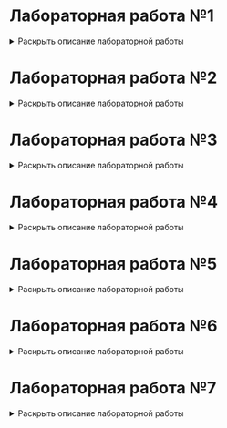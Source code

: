 # Лабораторная работа №1
<details>
  <summary>Раскрыть описание лабораторной работы</summary>

## Алгоритмы построения отрезков

### Цель работы:
Целью данной лабораторной работы является разработка элементарного графического редактора, который реализует алгоритмы построения отрезков. В частности, будут использованы три известных алгоритма: Цифровой дифференциальный анализатор (ЦДА), целочисленный алгоритм Брезенхема и алгоритм Ву. Программа должна позволять выбирать метод генерации отрезков через панель инструментов, а также отображать отладочную информацию о процессе построения отрезка.

### Задание:
Разработать элементарный графический редактор, реализующий построение отрезков с помощью алгоритма ЦДА, целочисленного алгоритма Брезенхема и алгоритма Ву. Вызов способа генерации отрезка задается из пункта меню и доступно через панель инструментов «Отрезки». В редакторе кроме режима генерации отрезков в пользовательском окне должен быть предусмотрен отладочный режим, где отображается пошаговое решение на дискретной сетке.


### Основные теоретические сведения:

1. **Алгоритм ЦДА (DDA - Digital Differential Analyzer):**
   Этот алгоритм представляет собой метод, основанный на непрерывном увеличении значений координат точек, через которые проходит отрезок. Основная идея заключается в вычислении приращений по осям X и Y, и поочередном отрисовывании точек, пока не будет достигнута конечная точка.

2. **Алгоритм Брезенхема (Bresenham's Algorithm):**
   Это целочисленный алгоритм, который позволяет точно и быстро вычислять координаты точек, лежащих на отрезке. Он использует решение задачи, минимизируя ошибки округления, что позволяет существенно повысить производительность. Отличается от алгоритма ЦДА тем, что не использует деления, что делает его более быстрым.

3. **Алгоритм Ву (Wu's Algorithm):**
   Алгоритм Ву использует концепцию сглаживания отрезков для более качественного отображения линий на экране, управляя интенсивностью каждого пикселя на основе его положения относительно отрезка. Этот алгоритм применяет антиподиальные вычисления и используется для получения более плавных и эстетичных линий, с возможностью регулирования прозрачности.

---

## Скриншоты программы

### Основное окно программы:
Это окно является основным интерфейсом редактора. Оно содержит рабочую область, где можно создавать отрезки, а также меню для выбора алгоритма и инструментов.

![Screenshot from 2025-01-29 17-46-29](https://github.com/user-attachments/assets/e31cbd6d-1e60-466a-b38c-077cfbad2bce)

### Экран выбора метода рисования отрезков:
На этом экране пользователь выбирает один из доступных методов рисования отрезков, таких как алгоритм ЦДА, Брезенхема или Ву.

![Screenshot from 2025-01-29 17-46-16](https://github.com/user-attachments/assets/7fe20259-a784-4745-86d6-c81a916e70fc)

### Окно отладочного режима:
В этом режиме отображается пошаговое решение на дискретной сетке, что позволяет пользователю проследить процесс построения отрезка на каждом шаге.

![Screenshot from 2025-01-29 17-51-38](https://github.com/user-attachments/assets/68f0b993-706f-4c95-af1d-65916ccfb4a5)


### Листинг кода:

#### Метод DDA (Цифровой дифференциальный анализатор):
```python
def dda_algorithm(x1, y1, x2, y2):
    points = []
    dx = x2 - x1
    dy = y2 - y1
    steps = max(abs(dx), abs(dy))
    x_increment = dx / steps
    y_increment = dy / steps

    x, y = x1, y1
    for step in range(steps + 1):
        points.append(Point(round(x), round(y), debug=debug_info))
        x += x_increment
        y += y_increment

    return points
```

#### Метод Bresenham (Алгоритм Брезенхема):
```python
def bresenham_algorithm(x1, y1, x2, y2):
    points = []
    dx = abs(x2 - x1)
    dy = abs(y2 - y1)
    sx = 1 if x1 < x2 else -1
    sy = 1 if y1 < y2 else -1
    err = dx - dy

    while True:
        points.append(Point(x1, y1, debug=debug_info))
        if x1 == x2 and y1 == y2:
            break
        e2 = 2 * err
        if e2 > -dy:
            err -= dy
            x1 += sx
        if e2 < dx:
            err += dx
            y1 += sy

    return points
```

#### Метод Wu (Алгоритм Ву):
```python
import math

def wu_algorithm(x1, y1, x2, y2) -> list[Point]:
    points = []

    def plot(x, y, intensity, debug=None):
        intensity = max(0, min(1, intensity))
        r = g = b = int(255 * (1 - intensity))
        points.append(Point(x, y, (r, g, b), debug=debug))

    def fpart(x):
        return x - math.floor(x)

    def rfpart(x):
        return 1 - fpart(x)

    steep = abs(y2 - y1) > abs(x2 - x1)

    if steep:
        x1, y1 = y1, x1
        x2, y2 = y2, x2

    if x1 > x2:
        x1, x2 = x2, x1
        y1, y2 = y2, y1

    dx = x2 - x1
    dy = y2 - y1
    gradient = dy / dx if dx != 0 else 1

    xend = round(x1)
    yend = y1 + gradient * (xend - x1)
    xgap = rfpart(x1 + 0.5)
    xpxl1 = xend
    ypxl1 = math.floor(yend)

    if steep:
        plot(ypxl1, xpxl1, rfpart(yend) * xgap, debug_info)
        plot(ypxl1 + 1, xpxl1, fpart(yend) * xgap, debug_info)
    else:
        plot(xpxl1, ypxl1, rfpart(yend) * xgap, debug_info)
        plot(xpxl1, ypxl1 + 1, fpart(yend) * xgap, debug_info)

    intery = yend + gradient

    # Вторая точка
    xend = round(x2)
    yend = y2 + gradient * (xend - x2)
    xgap = fpart(x2 + 0.5)
    xpxl2 = xend
    ypxl2 = math.floor(yend)

    if steep:
        plot(ypxl2, xpxl2, rfpart(yend) * xgap, debug_info)
        plot(ypxl2 + 1, xpxl2, fpart(yend) * xgap, debug_info)
    else:
        plot(xpxl2, ypxl2, rfpart(yend) * xgap, debug_info)
        plot(xpxl2, ypxl2 + 1, fpart(yend) * xgap, debug_info)

    if steep:
        for x in range(xpxl1 + 1, xpxl2):
            plot(math.floor(intery), x, rfpart(intery), debug_info)
            plot(math.floor(intery) + 1, x, fpart(intery), debug_info)
            intery += gradient
    else:
        for x in range(xpxl1 + 1, xpxl2):
            plot(x, math.floor(intery), rfpart(intery), debug_info)
            plot(x, math.floor(intery) + 1, fpart(intery), debug_info)
            intery += gradient

    return points
```

### Класс Point:

```python
class Point:
    def __init__(self, x, y, color: Iterable[int] = BLACK, debug: dict | None = None):
        self.x = x
        self.y = y
        self.color = tuple(color)
        self.debug: dict | None = debug

    def __iter__(self):
        return iter((self.x, self.y, self.color))

    def __str__(self):
        return f"({self.x}, {self.y})"
```

### Вывод:
В результате работы над лабораторной работой был разработан графический редактор, который позволяет строить отрезки с использованием различных алгоритмов (ЦДА, Брезенхем, Ву). Алгоритмы обеспечивают точное отображение отрезков на экране и позволяют эффективно рисовать линии с различными характеристиками. Отладочный режим программы помогает наблюдать за шагами алгоритмов и предоставляет подробную информацию о процессе генерации отрезков.


Вот дополненный текст с исправленными ошибками и добавленными недостающими частями:  

</details>

# Лабораторная работа №2  
<details>  
  <summary>Раскрыть описание лабораторной работы</summary>  

## Алгоритмы построения линий второго порядка  

### Цель работы:  
Изучить алгоритмы построения линий второго порядка, такие как окружность, эллипс, гипербола и парабола. Реализовать их программно с использованием алгоритма Брезенхема и исследовать особенности их дискретизации.  

### Задание:  
Разработать элементарный графический редактор, реализующий построение линий второго порядка: окружности, эллипса, гиперболы и параболы.  

Функциональные требования:  
- Выбор типа кривой должен осуществляться через меню и панель инструментов «Линии второго порядка».  
- Реализация генерации линий второго порядка в пользовательском окне.  
- Возможность переключения в отладочный режим, в котором отображается пошаговое построение на дискретной сетке.  
- Возможность изменения параметров кривых (например, радиус окружности, оси эллипса и т. д.).  

### Основные теоретические сведения:  

1. **Алгоритм Брезенхема для рисования окружности:**  
   Метод Брезенхема позволяет рисовать окружность, используя целочисленные вычисления. Алгоритм основан на симметрии окружности, что позволяет эффективно заполнять все октанты, используя минимальное количество вычислений.  

2. **Алгоритм Брезенхема для рисования эллипса:**  
   Расширение алгоритма Брезенхема для эллипсов основано на разделении построения на две части:  
   - Область, где преобладает изменение координаты \(x\).  
   - Область, где преобладает изменение координаты \(y\).  
   Это позволяет минимизировать ошибки округления и улучшить точность отображения эллиптической формы.  

3. **Алгоритм Брезенхема для рисования параболы:**  
   Построение параболы основано на использовании пошагового прироста координат с минимальным накоплением ошибок. Основной принцип заключается в том, что прирост \(y\) меняется линейно, а прирост \(x\) — квадратично.  

4. **Алгоритм Брезенхема для рисования гиперболы:**  
   Алгоритм Брезенхема для гипербол строится аналогично эллипсу, но с учетом разницы знаков в уравнении гиперболы. Он позволяет строить дискретное приближение гиперболических ветвей с высокой точностью.  

## Скриншоты программы

![image](https://github.com/user-attachments/assets/88b243f5-d94a-4530-b94b-b1091bd22bd9)

### Листинг кода:

#### Рисование окружности:
```python
def bresenham_circle(x0, y0, radius):
    x, y = 0, radius
    d = 3 - 2 * radius
    points = []

    def plot_circle_points(cx, cy, x, y, d=None):
        points.extend([
            Point(cx + x, cy + y, debug_info), Point(cx - x, cy + y, debug_info),
            Point(cx + x, cy - y, debug_info), Point(cx - x, cy - y, debug_info),
            Point(cx + y, cy + x, debug_info), Point(cx - y, cy + x, debug_info),
            Point(cx + y, cy - x, debug_info), Point(cx - y, cy - x, debug_info),
        ])

    plot_circle_points(x0, y0, x, y, d)

    while x < y:
        if d < 0:
            d += 4 * x + 6
        else:
            d += 4 * (x - y) + 10
            y -= 1
        x += 1
        plot_circle_points(x0, y0, x, y, d)

    return points
```

#### Рисование эллипса:
```python
def bresenham_ellipse(x0, y0, rx, ry):
    points = []

    def plot_ellipse_points(cx, cy, x, y, d=None, string=None):
        points.extend([
            Point(cx + x, cy + y, debug_info), Point(cx - x, cy + y, debug_info),
            Point(cx + x, cy - y, debug_info), Point(cx - x, cy - y, debug_info)
        ])

    x, y = 0, ry
    rx2, ry2 = rx ** 2, ry ** 2
    tworx2, twory2 = 2 * rx2, 2 * ry2
    px, py = 0, tworx2 * y

    # Region 1
    d1 = ry2 - (rx2 * ry) + (0.25 * rx2)
    while px < py:
        plot_ellipse_points(x0, y0, x, y, d1, "< 0")
        x += 1
        px += twory2
        if d1 < 0:
            d1 += ry2 + px
        else:
            y -= 1
            py -= tworx2
            d1 += ry2 + px - py

    # Region 2
    d2 = (ry2 * (x + 0.5) ** 2) + (rx2 * (y - 1) ** 2) - (rx2 * ry2)
    while y >= 0:
        plot_ellipse_points(x0, y0, x, y, d2, "> 0")
        y -= 1
        py -= tworx2
        if d2 > 0:
            d2 += rx2 - py
        else:
            x += 1
            px += twory2
            d2 += rx2 - py + px

    return points
```

#### Рисование параболы:
```python
def bresenham_parabola(x0, y0, a, b, c, x_limit, y_limit):
    points = []

    div = 0.5 / a
    x, y = 0, 0
    d_pre = 0.5 - a
    d_post = 1 - a * math.ceil(div) - 0.25 * a

    while x + x0 <= x_limit and y + y0 <= y_limit:
        points.append(Point(x + x0, y + y0, debug_info))
        points.append(Point(-x + x0, y + y0, debug_info))

        if x < div:
            tmp = -2 * a * x - 3 * a
            x += 1
            if d_pre < 0:
                y += 1
                d_pre += tmp + 1
            else:
                d_pre += tmp
        else:
            tmp = -2 * a * x - 2 * a + 1
            y += 1
            if d_post >= 0:
                x += 1
                d_post += tmp
            else:
                d_post += 1

    return points
```

#### Рисование гиперболы:
```python
def bresenham_hyperbola(x0, y0, a, b, x_limit):
    points = []
    x = abs(a)
    y = 0
    a **= 2
    b **= 2
    d = b * (2 * x + 1) - a
    bx = x

    while x - bx <= x_limit:
        f1 = (d <= 0) or (2 * d - b * (2 * x + 1) <= 0)
        f2 = (d <= 0) or (2 * d - a * (2 * y + 1) > 0)

        points.append(Point(x0 - x, y0 - y, debug_info))
        points.append(Point(x0 + x, y0 + y, debug_info))
        points.append(Point(x0 + x, y0 - y, debug_info))
        points.append(Point(x0 - x, y0 + y, debug_info))

        x = x + 1 if f1 else x
        y = y + 1 if f2 else y

        d = d + b * (2 * x + 1) if f1 else d
        d = d - a * (2 * y - 1) if f2 else d

    return points
```

### Выводы:  
В ходе лабораторной работы студенты изучат основные алгоритмы построения кривых второго порядка, проанализируют их эффективность и особенности, а также реализуют графический редактор с возможностью визуализации процесса построения.  

</details>

# Лабораторная работа №3
<details>  
  <summary>Раскрыть описание лабораторной работы</summary>  

## Алгоритмы построения линий второго порядка

### Цель работы
Разработать элементарный графический редактор, реализующий построение параметрических кривых, используя форму Эрмита, форму Безье и B-сплайн.

### Задание
Создать графический редактор с возможностью выбора метода построения кривых через меню и панель инструментов "Кривые". Обеспечить режим корректировки опорных точек и состыковки сегментов. Включить в программу базовые функции матричных вычислений.

### Основные теоретические сведения
- **Кривая Эрмита** – метод построения кривых, использующий начальные и конечные точки, а также касательные в этих точках.
- **Кривая Безье** – параметрическая кривая, определяемая опорными точками, с использованием полиномиальных функций.
- **B-сплайн** – гибкий метод построения кривых, который позволяет более плавно контролировать форму кривой за счет весовых коэффициентов.

## Скриншоты программы
![image](https://github.com/user-attachments/assets/a733a317-94b2-49ec-b096-87aa0ffdb5b6)


## Листинг кода

#### Рисование методом Эрмита:
```python
def hermite_curve(points: tuple) -> list[Point]:
    p1, vend1, p4, vend4 = points

    r1 = (vend1[0] - p1[0], vend1[1] - p1[1])
    r4 = (vend4[0] - p4[0], vend4[1] - p4[1])

    P1 = np.array(p1)
    P4 = np.array(p4)
    R1 = np.array(r1)
    R4 = np.array(r4)

    hermite_matrix = np.array([
        [2, -2, 1, 1],
        [-3, 3, -2, -1],
        [0, 0, 1, 0],
        [1, 0, 0, 0]
    ])

    parameter_matrix = np.array([P1, P4, R1, R4])

    coefficients = np.dot(hermite_matrix, parameter_matrix)

    curve_points = []
    for t in np.linspace(0, 1, 1000):
        T = np.array([t**3, t**2, t, 1])
        x, y = np.dot(T, coefficients)
        point = Point(round(x), round(y))
        if point not in curve_points:
            matrix_dict = {
                "t3": f"{t ** 3:.3f}",
                "t2": f"{t ** 2:.3f}",
                "t1": f"{t:.3f}",
                "1": "1",
                "": "*",
            }
            max_len = max(len(str(int(coefficients[i, 0]))) for i in range(coefficients.shape[0]))
            for i in range(coefficients.shape[0]):
                matrix_dict[str(int(coefficients[i, 0])).zfill(max_len)] = str(int(coefficients[i, 1])).zfill(max_len)
            point.debug = matrix_dict
            curve_points.append(point)

    return curve_points
```

#### Рисование методом Безье:
```python
def bezier_curve(control_points: list[tuple[int, int]], num_points: int = 1000) -> list[Point]:
    n = len(control_points) - 1
    points = []
    for i in range(num_points):
        t = i / (num_points - 1)
        x, y = 0, 0
        for j, point in enumerate(control_points):
            point_x, point_y = point
            binom = 1
            for k in range(1, j + 1):
                binom *= (n - k + 1) / k
            x += binom * (1 - t)**(n - j) * t**j * point_x
            y += binom * (1 - t)**(n - j) * t**j * point_y
        p = Point(round(x), round(y))
        if p not in points:
            p.debug = {
                "t": f"{t:.3f}",
                "x": f"{p.x:.3f}",
                "y": f"{p.y:.3f}",
            }
            points.append(p)
    return points
```

#### Рисование методом B-сплайнов:
```python
def b_spline(control_points: list[tuple[int, int]], degree: int = 3, num_points: int = 1000) -> list[Point]:
    n = len(control_points) - 1
    m = n + degree + 1

    knots = [0] * (degree + 1) + list(range(1, m - 2 * degree)) + [m - 2 * degree] * (degree + 1)

    def basis_function(i, k, t):
        if k == 0:
            return 1 if knots[i] <= t < knots[i + 1] else 0
        c1 = (t - knots[i]) / (knots[i + k] - knots[i]) * basis_function(i, k - 1, t) if knots[i + k] != knots[i] else 0
        c2 = (knots[i + k + 1] - t) / (knots[i + k + 1] - knots[i + 1]) * basis_function(i + 1, k - 1, t) if knots[i + k + 1] != knots[i + 1] else 0
        return c1 + c2

    points = []
    for i in range(num_points):
        t = knots[degree] + (knots[-degree - 1] - knots[degree]) * i / (num_points - 1)
        x, y = 0, 0
        for j in range(n + 1):
            b = basis_function(j, degree, t)
            point_x, point_y = control_points[j]
            x += point_x * b
            y += point_y * b
        p = Point(round(x), round(y))
        if p not in points and p != Point(0, 0):
            p.debug = {
                "t": f"{t:.3f}",
                "x": f"{p.x:.3f}",
                "y": f"{p.y:.3f}",
            }
            points.append(p)

    return points[1:]
```

## Выводы
Разработанный графический редактор успешно реализует построение параметрических кривых Эрмита, Безье и B-сплайнов. Добавлена возможность корректировки опорных точек и состыковки сегментов. Реализованы базовые функции матричных вычислений для работы с кривыми.



</details>

# Лабораторная работа №4
<details>  
  <summary>Раскрыть описание лабораторной работы</summary>  

## Алгоритм
Разработка базового графического редактора с возможностью выполнения различных геометрических преобразований на трехмерных объектах с использованием матричных операций.

## Цель работы
Целью данной лабораторной работы является изучение методов представления и преобразования трехмерных объектов в графическом редакторе. 

## Задание
Разработать графическую программу, выполняющую следующие геометрические преобразования над трехмерным объектом: перемещение, поворот, скалирование, отображение, перспектива. В программе должно быть предусмотрено считывание координат 3D объекта из текстового файла, обработка клавиатуры и выполнение геометрических преобразований в зависимости от нажатых клавиш. Все преобразования следует производить с использованием матричного аппарата и представления координат в однородных координатах.

## Основные теоретические сведения
- Однородные координаты — это система координат, которая позволяет выполнять преобразования, такие как перемещение, поворот и масштабирование, с использованием матриц.
- Матрицы преобразования — это инструменты, используемые для осуществления различных геометрических изменений объектов в пространстве.

## Скриншоты программы
![image](https://github.com/user-attachments/assets/e4c384c0-d05a-4d33-a2a1-39856e36ffa2)


## Листинг кода

### Матрицы преобразования
```python
#перемещение
def translation_matrix(self, tx, ty, tz):
    return np.array([
        [1, 0, 0, tx],
        [0, 1, 0, ty],
        [0, 0, 1, tz],
        [0, 0, 0, 1]
    ])

#изменение размера
def scale_matrix(self, sx, sy, sz):
    return np.array([
        [sx, 0, 0, 0],
        [0, sy, 0, 0],
        [0, 0, sz, 0],
        [0, 0, 0, 1]
    ])

#поворот по y
def rotation_matrix_y(self, angle):
    c, s = np.cos(angle), np.sin(angle)
    return np.array([
        [1, 0, 0, 0],
        [0, c, -s, 0],
        [0, s, c, 0],
        [0, 0, 0, 1]
    ])

#поворот по z
def rotation_matrix_z(self, angle):
    c, s = np.cos(angle), np.sin(angle)
    return np.array([
        [c, 0, s, 0],
        [0, 1, 0, 0],
        [-s, 0, c, 0],
        [0, 0, 0, 1]
    ])

#поворот по x
def rotation_matrix_x(self, angle):
    c, s = np.cos(angle), np.sin(angle)
    return np.array([
        [c, -s, 0, 0],
        [s, c, 0, 0],
        [0, 0, 1, 0],
        [0, 0, 0, 1]
    ])

#изменение перспективы
def perspective_matrix(self, d):
    return np.array([
        [1, 0, 0, 0],
        [0, 1, 0, 0],
        [0, 0, 1, 0],
        [0, 0, -1 / d, 1]
    ])
```


## Выводы
В процессе выполнения лабораторной работы были изучены основные методы графической визуализации и трансформации трехмерных объектов. Практическая реализация графического редактора на основе матричных преобразований предоставила ценные навыки в области компьютерной графики и геометрии. Основное внимание было уделено использованию однородных координат и их преобразованию, что является ключевым для работы с трехмерной графикой.

</details>

# Лабораторная работа №5

<details>  
  <summary>Раскрыть описание лабораторной работы</summary>  

## Цель работы
Целью данной лабораторной работы является разработка элементарного графического редактора, который позволяет выполнять геометрические преобразования на полигонах, проверять их на выпуклость, находить внутренние нормали, строить выпуклые оболочки различными методами, а также определять точки пересечения отрезков и принадлежность точек полигонам.

## Задание
Разработать элементарный графический редактор, реализующий построение полигонов. Реализованная программа должна уметь проверять полигон на выпуклость, находить его внутренние нормали. Программа должна выполнять построение выпуклых оболочек методом обхода Грэхема и методом Джарвиса. Выбор метода задается из пункта меню и должен быть доступен через панель инструментов «Построение полигонов». Графический редактор должен позволять рисовать линии первого порядка (лабораторная работа №1) и определять точки пересечения отрезка со стороной полигона, также программа должна определять принадлежность введенной точки полигону.

## Основные теоретические сведения
Для проверки полигона на выпуклость используется алгоритм, основанный на определении направления поворота для каждой тройки последовательных вершин полигона. Если все тройки вершин имеют одинаковое направление поворота, то полигон является выпуклым.

Для построения выпуклых оболочек используются два метода:
- **Метод обхода Грэхема**: алгоритм, который строит выпуклую оболочку, обходя точки в порядке увеличения угла относительно начальной точки.
- **Метод Джарвиса**: алгоритм, который строит выпуклую оболочку, последовательно находя точки с наименьшим углом относительно предыдущей точки.

Для определения принадлежности точки полигону используется алгоритм, основанный на подсчете количества пересечений луча, исходящего из точки, с границами полигона. Если количество пересечений нечетное, то точка находится внутри полигона.

## Скриншоты программы
![image](https://github.com/user-attachments/assets/bdd5485a-01be-4527-8466-db0117f3eed9)


## Листинг кода

### Проверка принадлежности точки полигону
```python
def point_in_polygon(self, x, y):
    inside = False
    for point1, point2 in self:
        x1, y1, _ = point1
        x2, y2, _ = point2
        if y > min(y1, y2):
            if y <= max(y1, y2):
                if x <= max(x1, x2):
                    if y1 != y2:
                        xinters = (y - y1) * (x2 - x1) / (y2 - y1) + x1
                    if y1 == y2 or x <= xinters:
                        inside = not inside
    return inside
```

### Определение пересечения отрезка с полигоном
```python
def line_polygon_intersection(self, line_start: Point, line_end: Point):
    intersections = []
    for point1, point2 in self:
        intersection = line_intersection(line_start, line_end, point1, point2)
        if intersection:
            intersections.append(intersection)
    return intersections
```

### Проверка полигона на выпуклость
```python
def is_convex(self) -> bool:
    if len(self.points) < 3:
        raise Exception("Полигон должен иметь хотя бы 3 вершины.")

    n = len(self.points)
    if n == 3:
        return True

    sign = 0
    for i in range(n):
        a = self.points[i]
        b = self.points[(i + 1) % n]
        c = self.points[(i + 2) % n]
        cp = cross_product(a, b, c)
        if cp == 0:
            continue
        if sign == 0:
            sign = 1 if cp > 0 else -1
        elif (cp > 0 and sign == -1) or (cp < 0 and sign == 1):
            return False
    return True
```

### Построение выпуклой оболочки методом Джарвиса
```python
def jarvis_convex_hull(points: list[(int, int)]) -> list[Point]:
    n = len(points)
    if n < 3:
        return points

    hull = []
    l = min(range(n), key=lambda i: points[i][0])
    p = l
    while True:
        hull.append(Point(*points[p]))
        q = (p + 1) % n
        for i in range(n):
            if i == p:
                continue
            val = (points[i][1] - points[p][1]) * (points[q][0] - points[p][0]) - (points[q][1] - points[p][1]) * (points[i][0] - points[p][0])
            if val < 0:
                q = i
        p = q
        if p == l:
            break
    return hull
```

### Построение выпуклой оболочки методом Грэхема
```python
def graham_convex_hull(points: list[(int, int)]):
    points = sorted([Point(*point) for point in points], key=lambda point: (point.x, point.y))
    lower = []
    for p in points:
        while len(lower) >= 2 and cross_product(lower[-2], lower[-1], p) <= 0:
            lower.pop()
        lower.append(Point(*p))
    upper = []
    for p in reversed(points):
        while len(upper) >= 2 and cross_product(upper[-2], upper[-1], p) <= 0:
            upper.pop()
        upper.append(Point(*p))
    return lower[:-1] + upper[:-1]
```

## Выводы
В ходе выполнения лабораторной работы был разработан элементарный графический редактор, который позволяет выполнять различные геометрические преобразования на полигонах. Программа успешно проверяет полигоны на выпуклость, находит внутренние нормали, строит выпуклые оболочки методами Грэхема и Джарвиса, а также определяет точки пересечения отрезков и принадлежность точек полигонам. Реализованные алгоритмы работают корректно и позволяют эффективно решать поставленные задачи.

</details>

# Лабораторная работа №6

<details>  
  <summary>Раскрыть описание лабораторной работы</summary>

## Цель работы
Целью данной лабораторной работы является разработка элементарного графического редактора, который позволяет выполнять построение полигонов и их заполнение с использованием различных алгоритмов растровой развертки и заполнения с затравкой. Программа должна поддерживать режим отладки для визуализации пошагового выполнения алгоритмов.

## Задание
Разработать элементарный графический редактор, реализующий построение полигонов и их заполнение, используя:
1. **Алгоритм растровой развертки с упорядоченным списком ребер**.
2. **Алгоритм растровой развертки с использованием списка активных ребер**.
3. **Простой алгоритм заполнения с затравкой**.
4. **Построчный алгоритм заполнения с затравкой**.

Выбор алгоритма должен задаваться из пункта меню и быть доступен через панель инструментов «Алгоритмы заполнения полигонов». В редакторе должен быть предусмотрен режим отладки, где отображается пошаговое решение.

## Основные теоретические сведения
### Алгоритмы заполнения полигонов
1. **Алгоритм растровой развертки с упорядоченным списком ребер**:
   - Ребра полигона сортируются по координате Y.
   - Для каждой строки растра определяются пересечения с ребрами и заполняются пиксели между точками пересечения.

2. **Алгоритм растровой развертки с использованием списка активных ребер**:
   - Поддерживается список активных ребер (AEL), которые пересекают текущую строку растра.
   - Для каждой строки растра обновляется AEL, и заполняются пиксели между точками пересечения.

3. **Простой алгоритм заполнения с затравкой**:
   - Начиная с заданной точки (затравки), заполняются все соседние пиксели, пока не встретится граница полигона.

4. **Построчный алгоритм заполнения с затравкой**:
   - Заполнение происходит построчно, начиная с затравки. Для каждой строки определяются границы заполнения, что позволяет уменьшить количество рекурсивных вызовов.

### Режим отладки
Режим отладки позволяет визуализировать пошаговое выполнение алгоритмов, что помогает понять их работу и выявить возможные ошибки.

## Скриншоты программы
![image](https://github.com/user-attachments/assets/b5ef5245-6331-4c95-85fa-e2e5e793d1d7)


## Листинг кода

### Алгоритм растровой развертки с упорядоченным списком ребер
```python
def scanline_fill(self, fill_color=BLUE):
    min_y = min(point.y for point in self.points)
    max_y = max(point.y for point in self.points)
    filled_points = []

    for y in range(min_y, max_y + 1):
        intersections = []
        for point1, point2 in zip(self.points, self.points[1:] + [self.points[0]]):  # Обход по ребрам
            x1, y1 = point1.x, point1.y
            x2, y2 = point2.x, point2.y

            if y1 == y2:
                continue

            if min(y1, y2) <= y < max(y1, y2):
                x = x1 + (y - y1) * (x2 - x1) / (y2 - y1)
                intersections.append(x)

        intersections.sort()

        for i in range(0, len(intersections) - 1, 2):
            x_start = round(intersections[i])
            x_end = round(intersections[i + 1])

            for x in range(x_start, x_end + 1):
                filled_points.append(Point(x, y, color=fill_color))

    return filled_points
```

### Алгоритм растровой развертки с использованием списка активных ребер
```python
def active_edge_fill(self, fill_color=RED):
    min_y = min(point.y for point in self.points)
    max_y = max(point.y for point in self.points)
    filled_points = []

    edges = []
    for point1, point2 in self:
        if point1.y != point2.y:
            edges.append((point1, point2))

    edges.sort(key=lambda edge: min(edge[0].y, edge[1].y))

    ael = []
    current_y = min_y

    while current_y <= max_y:
        for edge in edges:
            if min(edge[0].y, edge[1].y) == current_y:
                ael.append(edge)

        ael = [edge for edge in ael if max(edge[0].y, edge[1].y) > current_y]

        ael.sort(key=lambda edge: edge[0].x + (current_y - edge[0].y) * (edge[1].x - edge[0].x) / (edge[1].y - edge[0].y))

        for i in range(0, len(ael), 2):
            x_start = int(ael[i][0].x + (current_y - ael[i][0].y) * (ael[i][1].x - ael[i][0].x) / (ael[i][1].y - ael[i][0].y))
            x_end = int(ael[i + 1][0].x + (current_y - ael[i + 1][0].y) * (ael[i + 1][1].x - ael[i + 1][0].x) / (ael[i + 1][1].y - ael[i + 1][0].y))
            for x in range(x_start, x_end + 1):
                debug_info = {
                    "current_y": current_y,
                    "x_start": x_start,
                    "x_end": x_end,
                }
                filled_points.append(Point(x, current_y, debug=debug_info, color=fill_color))

        current_y += 1

    return filled_points
```

### Простой алгоритм заполнения с затравкой
```python
def flood_fill(self, start_x, start_y, fill_color=GREEN):
    filled_points = []
    filled = set()
    stack = [(start_x, start_y)]

    while stack:
        x, y = stack.pop()
        if (x, y) not in filled and self.point_in_polygon(x, y):
            debug_info = {
                "in_poly?": self.point_in_polygon(x, y),
                "x": x,
                "y": y,
            }
            filled_points.append(Point(x, y, color=GREEN, debug=debug_info))
            filled.add((x, y))
            stack.append((x + 1, y))
            stack.append((x - 1, y))
            stack.append((x, y + 1))
            stack.append((x, y - 1))

    return filled_points
```

### Построчный алгоритм заполнения с затравкой
```python
def scanline_flood_fill(self, start_x, start_y, width, height, fill_color=YELLOW):
    filled_points = []
    filled = set()
    stack = [(start_x, start_y)]

    while stack:
        x, y = stack.pop()
        if (x, y) not in filled and self.point_in_polygon(x, y):
            left = x
            while left >= 0 and (left, y) not in filled and self.point_in_polygon(left, y):
                debug_info = {
                    "x=left": left,
                    "y": y,
                }
                filled_points.append(Point(left, y, color=fill_color, debug=debug_info))
                filled.add((left, y))
                left -= 1
            right = x + 1
            while right < width and (right, y) not in filled and self.point_in_polygon(right, y):
                debug_info = {
                    "x=right": right,
                    "y": y,
                }
                filled_points.append(Point(right, y, color=fill_color, debug=debug_info))
                filled.add((right, y))
                right += 1
            for i in range(left + 1, right):
                if y + 1 < height and (i, y + 1) not in filled and self.point_in_polygon(i, y + 1):
                    stack.append((i, y + 1))
                if y - 1 >= 0 and (i, y - 1) not in filled and self.point_in_polygon(i, y - 1):
                    stack.append((i, y - 1))

    return filled_points
```

## Выводы
В ходе выполнения лабораторной работы был разработан элементарный графический редактор, который позволяет выполнять построение полигонов и их заполнение с использованием различных алгоритмов растровой развертки и заполнения с затравкой. Программа поддерживает режим отладки, что позволяет визуализировать пошаговое выполнение алгоритмов. Реализованные алгоритмы работают корректно и позволяют эффективно решать поставленные задачи.

</details>


# Лабораторная работа №7

<details>  
  <summary>Раскрыть описание лабораторной работы</summary>

## Цель работы
Целью данной лабораторной работы является разработка графической программы, которая выполняет триангуляцию Делоне и строит диаграмму Вороного по заданному набору точек. Это позволит изучить основы вычислительной геометрии и применение этих методов в практических задачах.

## Задание
Разработать графическую программу, выполняющую триангуляцию Делоне и построение диаграммы Вороного по заданному набору точек.

## Основные теоретические сведения
### Триангуляция Делоне
Триангуляция Делоне — это разбиение множества точек на плоскости на треугольники таким образом, что ни одна точка не попадает внутрь описанной окружности любого треугольника. Это обеспечивает максимальную равномерность треугольников и минимизирует "острые" углы.

### Диаграмма Вороного
Диаграмма Вороного — это разбиение плоскости на области (ячейки), где каждая ячейка соответствует одной точке из заданного множества. Все точки внутри ячейки ближе к соответствующей точке, чем к любой другой точке из множества.

## Скриншоты программы

## Листинг кода

### Алгоритм
```python
    def build_voronoi(self):
        points = np.array([[x / self.width, y / self.height] for x, y in self.voronoi_points])

        triang = tri.Triangulation(points[:, 0], points[:, 1])
        circumcenters = np.zeros((len(triang.triangles), 2))
        for i, t in enumerate(triang.triangles):
            pts = points[t]
            A = np.column_stack((pts, np.ones(3)))
            b = np.sum(pts ** 2, axis=1)
            circumcenters[i] = np.linalg.solve(A, b)[:2] / 2

        voronoi_edges = []
        infinite_edges = []

        window = (0, 0, 1, 1)

        for i, t in enumerate(triang.triangles):
            for j in range(3):
                neighbor = triang.neighbors[i][j]
                if neighbor != -1:
                    c1, c2 = circumcenters[i], circumcenters[neighbor]
                    voronoi_edges.append((c1, c2))
                else:
                    p1, p2 = points[t[j]], points[t[(j + 1) % 3]]
                    midpoint = (p1 + p2) / 2
                    direction = midpoint - circumcenters[i]
                    alt_direction = direction * -1
                    direction /= np.linalg.norm(direction)
                    alt_direction /= np.linalg.norm(alt_direction)
                    far_point = circumcenters[i] + direction * 2  # Extend outward
                    alt_far_point = circumcenters[i] + alt_direction * 2  # Extend outward
                    correct_edge = choose_correct_infinite_edge(
                        [(circumcenters[i], far_point), (circumcenters[i], alt_far_point)], circumcenters[i], window)
                    (x1, y1), (x2, y2) = correct_edge
                    if (0 < x1 < 1) and (0 < y1 < 1):
                        infinite_edges.append(correct_edge)
        self.clear()
        for c1, c2 in voronoi_edges:
            self.canvas.create_line(c1[0] * self.width, c1[1] * self.height,
                                    c2[0] * self.width, c2[1] * self.height,
                                    fill="blue", width=2)

        for c1, c2 in infinite_edges:
            self.canvas.create_line(c1[0] * self.width, c1[1] * self.height,
                                    c2[0] * self.width, c2[1] * self.height,
                                    fill="blue", width=2, dash=(4, 2))

        for x, y in points:
            self.canvas.create_oval(x * self.width - 3, y * self.height - 3,
                                    x * self.width + 3, y * self.height + 3,
                                    fill="red", outline="red")

        self.voronoi_points.clear()
```

## Выводы
В ходе выполнения лабораторной работы была разработана программа, которая успешно выполняет триангуляцию Делоне и строит диаграмму Вороного для заданного набора точек. Это позволило на практике изучить и применить методы вычислительной геометрии, что является важным навыком для решения задач, связанных с анализом и визуализацией данных.

</details>
